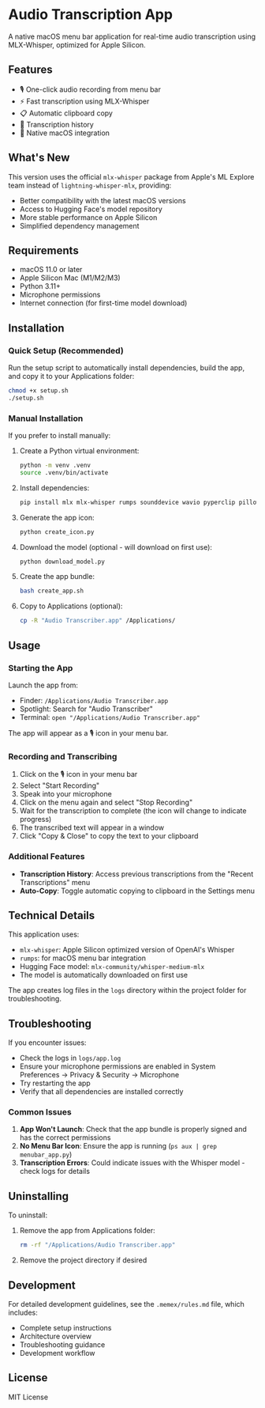 # Audio Transcription App

A native macOS menu bar application for real-time audio transcription using MLX-Whisper, optimized for Apple Silicon.

## Features

- 🎙️ One-click audio recording from menu bar
- ⚡ Fast transcription using MLX-Whisper
- 📋 Automatic clipboard copy
- 🔄 Transcription history
- 🎯 Native macOS integration

## What's New

This version uses the official `mlx-whisper` package from Apple's ML Explore team instead of `lightning-whisper-mlx`, providing:
- Better compatibility with the latest macOS versions
- Access to Hugging Face's model repository
- More stable performance on Apple Silicon
- Simplified dependency management

## Requirements

- macOS 11.0 or later
- Apple Silicon Mac (M1/M2/M3)
- Python 3.11+
- Microphone permissions
- Internet connection (for first-time model download)

## Installation

### Quick Setup (Recommended)
Run the setup script to automatically install dependencies, build the app, and copy it to your Applications folder:

```bash
chmod +x setup.sh
./setup.sh
```

### Manual Installation
If you prefer to install manually:

1. Create a Python virtual environment:
   ```bash
   python -m venv .venv
   source .venv/bin/activate
   ```

2. Install dependencies:
   ```bash
   pip install mlx mlx-whisper rumps sounddevice wavio pyperclip pillow tqdm
   ```

3. Generate the app icon:
   ```bash
   python create_icon.py
   ```

4. Download the model (optional - will download on first use):
   ```bash
   python download_model.py
   ```

5. Create the app bundle:
   ```bash
   bash create_app.sh
   ```

6. Copy to Applications (optional):
   ```bash
   cp -R "Audio Transcriber.app" /Applications/
   ```

## Usage

### Starting the App
Launch the app from:
- Finder: `/Applications/Audio Transcriber.app` 
- Spotlight: Search for "Audio Transcriber"
- Terminal: `open "/Applications/Audio Transcriber.app"`

The app will appear as a 🎙️ icon in your menu bar.

### Recording and Transcribing
1. Click on the 🎙️ icon in your menu bar
2. Select "Start Recording" 
3. Speak into your microphone
4. Click on the menu again and select "Stop Recording"
5. Wait for the transcription to complete (the icon will change to indicate progress)
6. The transcribed text will appear in a window
7. Click "Copy & Close" to copy the text to your clipboard

### Additional Features
- **Transcription History**: Access previous transcriptions from the "Recent Transcriptions" menu
- **Auto-Copy**: Toggle automatic copying to clipboard in the Settings menu

## Technical Details

This application uses:
- `mlx-whisper`: Apple Silicon optimized version of OpenAI's Whisper
- `rumps`: for macOS menu bar integration
- Hugging Face model: `mlx-community/whisper-medium-mlx`
- The model is automatically downloaded on first use

The app creates log files in the `logs` directory within the project folder for troubleshooting.

## Troubleshooting

If you encounter issues:
- Check the logs in `logs/app.log`
- Ensure your microphone permissions are enabled in System Preferences -> Privacy & Security -> Microphone
- Try restarting the app
- Verify that all dependencies are installed correctly

### Common Issues
1. **App Won't Launch**: Check that the app bundle is properly signed and has the correct permissions
2. **No Menu Bar Icon**: Ensure the app is running (`ps aux | grep menubar_app.py`)
3. **Transcription Errors**: Could indicate issues with the Whisper model - check logs for details

## Uninstalling
To uninstall:
1. Remove the app from Applications folder:
   ```bash
   rm -rf "/Applications/Audio Transcriber.app"
   ```
2. Remove the project directory if desired

## Development

For detailed development guidelines, see the `.memex/rules.md` file, which includes:
- Complete setup instructions
- Architecture overview
- Troubleshooting guidance
- Development workflow

## License

MIT License

